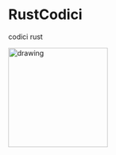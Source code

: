 # RustCodici
codici rust

<div style="page-break-after: always;"></div>
<img src=".jpg" alt="drawing" width="200"/>
